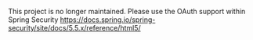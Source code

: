 This project is no longer maintained. Please use the OAuth support within Spring Security https://docs.spring.io/spring-security/site/docs/5.5.x/reference/html5/
